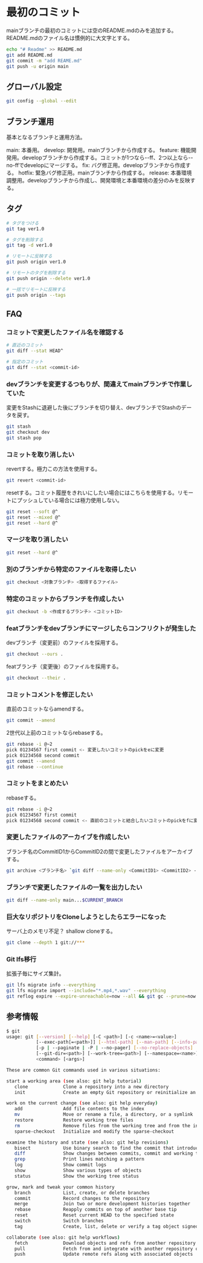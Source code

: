# 最初のコミット

mainブランチの最初のコミットには空のREADME.mdのみを追加する。README.mdのファイル名は慣例的に大文字とする。

```sh
echo "# Readme" >> README.md
git add README.md
git commit -m "add REAME.md"
git push -u origin main
```

## グローバル設定

```sh
git config --global --edit
```

## ブランチ運用

基本となるブランチと運用方法。

main: 本番用。
develop: 開発用。mainブランチから作成する。
feature: 機能開発用。developブランチから作成する。コミットが1つなら--ff、2つ以上なら--no-ffでdevelopにマージする。
fix: バグ修正用。developブランチから作成する。
hotfix: 緊急バグ修正用。mainブランチから作成する。
release: 本番環境調整用。developブランチから作成し、開発環境と本番環境の差分のみを反映する。

## タグ

```sh
# タグをつける
git tag ver1.0

# タグを削除する
git tag -d ver1.0

# リモートに反映する
git push origin ver1.0

# リモートのタグを削除する
git push origin --delete ver1.0

# 一括でリモートに反映する
git push origin --tags
```

## FAQ

### コミットで変更したファイル名を確認する

```sh
# 直近のコミット
git diff --stat HEAD^

# 指定のコミット
git diff --stat <commit-id>
```

### devブランチを変更するつもりが、間違えてmainブランチで作業していた

変更をStashに退避した後にブランチを切り替え、devブランチでStashのデータを戻す。

```sh
git stash
git checkout dev
git stash pop
```

### コミットを取り消したい

revertする。極力この方法を使用する。

```sh
git revert <commit-id>
```

resetする。コミット履歴をきれいにしたい場合にはこちらを使用する。リモートにプッシュしている場合には極力使用しない。

```sh
git reset --soft @^
git reset --mixed @^
git reset --hard @^
```

### マージを取り消したい

```sh
git reset --hard @^
```

### 別のブランチから特定のファイルを取得したい

```sh
git checkout <対象ブランチ> <取得するファイル>
```

### 特定のコミットからブランチを作成したい

```sh
git checkout -b <作成するブランチ> <コミットID>
```

### featブランチをdevブランチにマージしたらコンフリクトが発生した

devブランチ（変更前）のファイルを採用する。

```sh
git checkout --ours .
```

featブランチ（変更後）のファイルを採用する。

```sh
git checkout --their .
```

### コミットコメントを修正したい

直前のコミットならamendする。

```sh
git commit --amend
```

2世代以上前のコミットならrebaseする。

```sh
git rebase -i @~2
pick 01234567 first commit <- 変更したいコミットのpickをeに変更
pick 01234568 second commit
git commit --amend
git rebase --continue
```

### コミットをまとめたい

rebaseする。

```sh
git rebase -i @~2
pick 01234567 first commit
pick 01234568 second commit <- 直前のコミットと結合したいコミットのpickをfに変更
```

### 変更したファイルのアーカイブを作成したい

ブランチ名のCommitID1からCommitID2の間で変更したファイルをアーカイブする。

```sh
git archive <ブランチ名> `git diff --name-only <CommitID1> <CommitID2> --diff-filter=ACMR` -o archive.zip
```

### ブランチで変更したファイルの一覧を出力したい

```sh
git diff --name-only main...$CURRENT_BRANCH
```

### 巨大なリポジトリをCloneしようとしたらエラーになった

サーバ上のメモリ不足？
shallow cloneする。

```sh
git clone --depth 1 git://***
```

### Git lfs移行

拡張子毎にサイズ集計。

```sh
git lfs migrate info --everything
git lfs migrate import --include="*.mp4,*.wav" --everything
git reflog expire --expire-unreachable=now --all && git gc --prune=now
```

## 参考情報

```sh
$ git
usage: git [--version] [--help] [-C <path>] [-c <name>=<value>]
           [--exec-path[=<path>]] [--html-path] [--man-path] [--info-path]
           [-p | --paginate | -P | --no-pager] [--no-replace-objects] [--bare]
           [--git-dir=<path>] [--work-tree=<path>] [--namespace=<name>]
           <command> [<args>]

These are common Git commands used in various situations:

start a working area (see also: git help tutorial)
   clone             Clone a repository into a new directory
   init              Create an empty Git repository or reinitialize an existing one

work on the current change (see also: git help everyday)
   add               Add file contents to the index
   mv                Move or rename a file, a directory, or a symlink
   restore           Restore working tree files
   rm                Remove files from the working tree and from the index
   sparse-checkout   Initialize and modify the sparse-checkout

examine the history and state (see also: git help revisions)
   bisect            Use binary search to find the commit that introduced a bug
   diff              Show changes between commits, commit and working tree, etc
   grep              Print lines matching a pattern
   log               Show commit logs
   show              Show various types of objects
   status            Show the working tree status

grow, mark and tweak your common history
   branch            List, create, or delete branches
   commit            Record changes to the repository
   merge             Join two or more development histories together
   rebase            Reapply commits on top of another base tip
   reset             Reset current HEAD to the specified state
   switch            Switch branches
   tag               Create, list, delete or verify a tag object signed with GPG

collaborate (see also: git help workflows)
   fetch             Download objects and refs from another repository
   pull              Fetch from and integrate with another repository or a local branch
   push              Update remote refs along with associated objects
```
